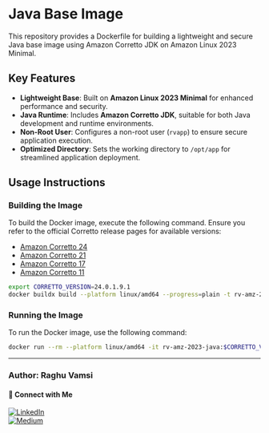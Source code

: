 # Java Base Image

This repository provides a Dockerfile for building a lightweight and secure Java base image using Amazon Corretto JDK on Amazon Linux 2023 Minimal.

## Key Features

- **Lightweight Base**: Built on **Amazon Linux 2023 Minimal** for enhanced performance and security.
- **Java Runtime**: Includes **Amazon Corretto JDK**, suitable for both Java development and runtime environments.
- **Non-Root User**: Configures a non-root user (`rvapp`) to ensure secure application execution.
- **Optimized Directory**: Sets the working directory to `/opt/app` for streamlined application deployment.

## Usage Instructions

### Building the Image

To build the Docker image, execute the following command. Ensure you refer to the official Corretto release pages for available versions:

- [Amazon Corretto 24](https://github.com/corretto/corretto-24/releases)
- [Amazon Corretto 21](https://github.com/corretto/corretto-21/releases)
- [Amazon Corretto 17](https://github.com/corretto/corretto-17/releases)
- [Amazon Corretto 11](https://github.com/corretto/corretto-11/releases)

```bash
export CORRETTO_VERSION=24.0.1.9.1
docker buildx build --platform linux/amd64 --progress=plain -t rv-amz-2023-java:$CORRETTO_VERSION --build-arg CORRETTO_VERSION=$CORRETTO_VERSION .
```

### Running the Image

To run the Docker image, use the following command:

```bash
docker run --rm --platform linux/amd64 -it rv-amz-2023-java:$CORRETTO_VERSION
```

---

### Author: Raghu Vamsi

#### 🔗 Connect with Me
[![LinkedIn](https://img.shields.io/badge/-LinkedIn-blue?style=flat&logo=LinkedIn&logoColor=white&link=https://www.linkedin.com/in/devops-rv/)](https://www.linkedin.com/in/devops-rv/)  
[![Medium](https://img.shields.io/badge/-Medium-000000?style=flat&labelColor=000000&logo=Medium&link=https://medium.com/@DevOps-Rv)](https://medium.com/@DevOps-Rv)